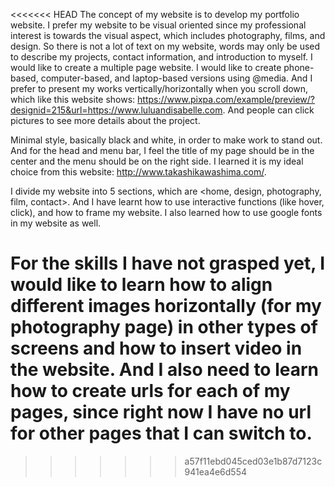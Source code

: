 <<<<<<< HEAD
The concept of my website is to develop my portfolio website. I prefer my website to be visual oriented since my professional interest is towards the visual aspect, which includes photography, films, and design. So there is not a lot of text on my website, words may only be used to describe my projects, contact information, and introduction to myself. I would like to create a multiple page website. I would like to create phone-based, computer-based, and laptop-based versions using @media. And I prefer to present my works vertically/horizontally when you scroll down, which like this website shows: https://www.pixpa.com/example/preview/?designid=215&url=https://www.luluandisabelle.com.
And people can click pictures to see more details about the project. 

Minimal style, basically black and white, in order to make work to stand out. And for the head and menu bar, I feel the title of my page should be in the center and the menu should be on the right side. I learned it is my ideal choice from this website: http://www.takashikawashima.com/.

I divide my website into 5 sections, which are <home, design, photography, film, contact>. And I have learnt how to use interactive functions (like hover, click), and how to frame my website. I also learned how to use google fonts in my website as well. 

For the skills I have not grasped yet, I would like to learn how to align different images horizontally (for my photography page) in other types of screens and how to insert video in the website. And I also need to learn how to create urls for each of my pages, since right now I have no url for other pages that I can switch to. 
=======

>>>>>>> a57f11ebd045ced03e1b87d7123c941ea4e6d554
